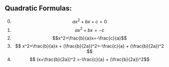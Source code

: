 ## Quadratic Formulas:

0. $$ ax^{2}+bx + c=0$$
1. $$ax^2+bx=-c$$
2. $$x^2+\frac{b}{a}x=-\frac{c}{a}$$
3. $$ x^2+\frac{b}{a}x + (\frac{b}{2a})^2=-\frac{c}{a} + (\frac{b}{2a})^2 $$
4. $$ (x+\frac{b}{2a})^2 =-\frac{c}{a} + (\frac{b}{2a})^2$$
